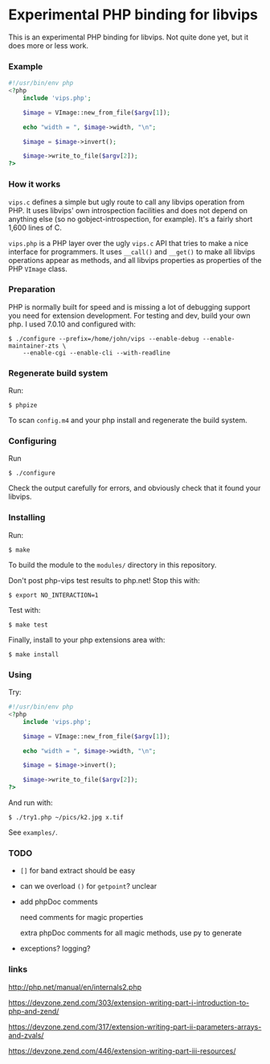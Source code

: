 # Experimental PHP binding for libvips 

This is an experimental PHP binding for libvips. Not quite done yet, but 
it does more or less work. 

### Example

```php
#!/usr/bin/env php
<?php
	include 'vips.php';

	$image = VImage::new_from_file($argv[1]); 

	echo "width = ", $image->width, "\n";

	$image = $image->invert();

	$image->write_to_file($argv[2]);
?>
```

### How it works

`vips.c` defines a simple but ugly route to call any libvips operation from PHP.
It uses libvips' own introspection facilities and does not depend on anything
else (so no gobject-introspection, for example). It's a fairly short 1,600
lines of C.

`vips.php` is a PHP layer over the ugly `vips.c` API that tries to make a nice
interface for programmers. It uses `__call()` and `__get()` to make all
libvips operations appear as methods, and all libvips properties as 
properties of the PHP `VImage` class.  

### Preparation

PHP is normally built for speed and is missing a lot of debugging support you
need for extension development. For testing and dev, build your own php. 
I used 7.0.10 and configured with:

```
$ ./configure --prefix=/home/john/vips --enable-debug --enable-maintainer-zts \
	--enable-cgi --enable-cli --with-readline
```

### Regenerate build system

Run:

```
$ phpize
```

To scan `config.m4` and your php install and regenerate the build system.

### Configuring

Run

```
$ ./configure 
```

Check the output carefully for errors, and obviously check that it found your
libvips.

### Installing

Run:


```
$ make
```

To build the module to the `modules/` directory in this repository. 

Don't post php-vips test results to php.net! Stop this with:


```
$ export NO_INTERACTION=1
```


Test with:


```
$ make test
```

Finally, install to your php extensions area with:

```
$ make install
```

### Using

Try:

```php
#!/usr/bin/env php
<?php
	include 'vips.php';

	$image = VImage::new_from_file($argv[1]); 

	echo "width = ", $image->width, "\n";

	$image = $image->invert();

	$image->write_to_file($argv[2]);
?>
```

And run with:

```
$ ./try1.php ~/pics/k2.jpg x.tif
```

See `examples/`.

### TODO

* `[]` for band extract should be easy

* can we overload `()` for `getpoint`? unclear

* add phpDoc comments 

  need comments for magic properties

  extra phpDoc comments for all magic methods, use py to generate

* exceptions? logging?

### links

http://php.net/manual/en/internals2.php

https://devzone.zend.com/303/extension-writing-part-i-introduction-to-php-and-zend/

https://devzone.zend.com/317/extension-writing-part-ii-parameters-arrays-and-zvals/

https://devzone.zend.com/446/extension-writing-part-iii-resources/

